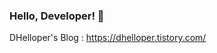 ### Hello, Developer! 👋
DHelloper's Blog : https://dhelloper.tistory.com/

<!--
**DohyeongJeong/DohyeongJeong** is a ✨ _special_ ✨ repository because its `README.md` (this file) appears on your GitHub profile.

[![Solved.ac
프로필](http://mazassumnida.wtf/api/v2/generate_badge?boj=wjdehgud5769@naver.com)](https://solved.ac/wjdehgud5769@naver.com)

Here are some ideas to get you started:

- 🔭 I’m currently working on ...
- 🌱 I’m currently learning ...
- 👯 I’m looking to collaborate on ...
- 🤔 I’m looking for help with ...
- 💬 Ask me about ...
- 📫 How to reach me: ...
- 😄 Pronouns: ...
- ⚡ Fun fact: ...
-->
